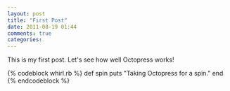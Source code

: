 ```yaml
---
layout: post
title: "First Post"
date: 2011-08-19 01:44
comments: true
categories: 
---
```

This is my first post. Let's see how well Octopress works!

{% codeblock whirl.rb %}
def spin
  puts "Taking Octopress for a spin."
end
{% endcodeblock %}
